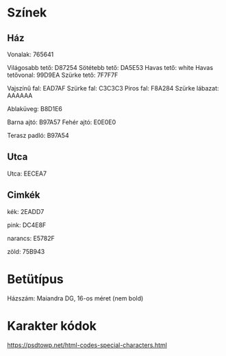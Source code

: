 # Színek

## Ház

Vonalak: 765641

Világosabb tető: D87254
Sötétebb tető: DA5E53
Havas tető: white
Havas tetővonal: 99D9EA
Szürke tető: 7F7F7F

Vajszínű fal: EAD7AF
Szürke fal: C3C3C3
Piros fal: F8A284
Szürke lábazat: AAAAAA

Ablaküveg: B8D1E6

Barna ajtó: B97A57
Fehér ajtó: E0E0E0

Terasz padló: B97A54

## Utca

Utca: EECEA7

## Cimkék

kék: 2EADD7

pink: DC4E8F

narancs: E5782F

zöld: 75B943

# Betütípus

Házszám: Maiandra DG, 16-os méret (nem bold)

# Karakter kódok

https://psdtowp.net/html-codes-special-characters.html

